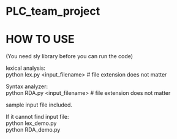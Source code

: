 # PLC_team_project

# HOW TO USE
(You need sly library before you can run the code)

lexical analysis:<br>
<t>python lex.py <input_filename>	   # file extension does not matter

Syntax analyzer:<br>
python RDA.py <input_filename>    # file extension does not matter
  
sample input file included.

If it cannot find input file:<br>
  python lex_demo.py <br>
  python RDA_demo.py 
